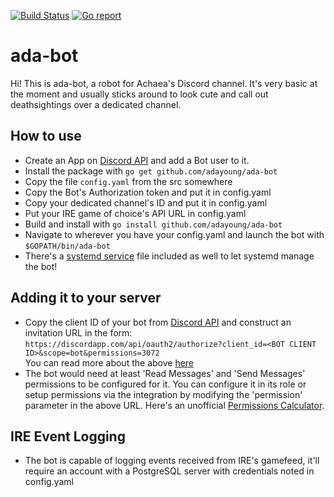 [![Build Status](https://travis-ci.org/adayoung/ada-bot.svg?branch=master)](https://travis-ci.org/adayoung/ada-bot)
[![Go report](https://goreportcard.com/badge/adayoung/ada-bot)](https://goreportcard.com/report/adayoung/ada-bot)

# ada-bot
Hi! This is ada-bot, a robot for Achaea's Discord channel. It's very basic at the moment and usually sticks around to look cute and call out deathsightings over a dedicated channel.

## How to use

 * Create an App on [Discord API](https://discordapp.com/developers/applications/me) and add a Bot user to it.
 * Install the package with `go get github.com/adayoung/ada-bot`
 * Copy the file `config.yaml` from the src somewhere
 * Copy the Bot's Authorization token and put it in config.yaml
 * Copy your dedicated channel's ID and put it in config.yaml
 * Put your IRE game of choice's API URL in config.yaml
 * Build and install with `go install github.com/adayoung/ada-bot`
 * Navigate to wherever you have your config.yaml and launch the bot with `$GOPATH/bin/ada-bot`
 * There's a [systemd service](https://www.freedesktop.org/software/systemd/man/systemd.service.html) file included as well to let systemd manage the bot!

## Adding it to your server

 * Copy the client ID of your bot from [Discord API](https://discordapp.com/developers/applications/me) and construct an invitation URL in the form:  
    `https://discordapp.com/api/oauth2/authorize?client_id=<BOT CLIENT ID>&scope=bot&permissions=3072`  
    You can read more about the above [here](https://discordapp.com/developers/docs/topics/oauth2#adding-bots-to-guilds)
 * The bot would need at least 'Read Messages' and 'Send Messages' permissions to be configured for it. You can configure it in its role or setup permissions via the integration by modifying the 'permission' parameter in the above URL. Here's an unofficial [Permissions Calculator](https://discordapi.com/permissions.html).

## IRE Event Logging

 * The bot is capable of logging events received from IRE's gamefeed, it'll require an account with a PostgreSQL server with credentials noted in config.yaml
